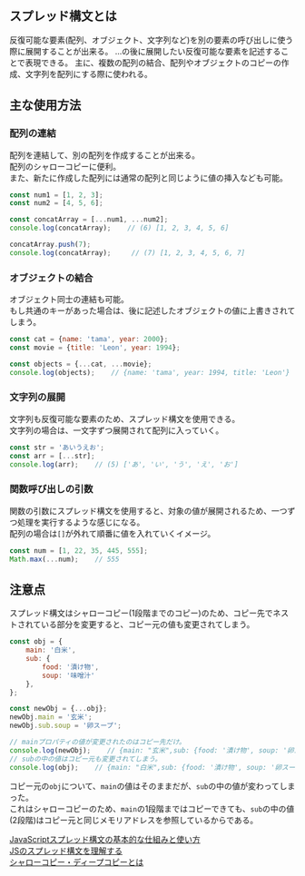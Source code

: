 ## スプレッド構文とは
反復可能な要素(配列、オブジェクト、文字列など)を別の要素の呼び出しに使う際に展開することが出来る。
...の後に展開したい反復可能な要素を記述することで表現できる。
主に、複数の配列の結合、配列やオブジェクトのコピーの作成、文字列を配列にする際に使われる。

## 主な使用方法
### 配列の連結
配列を連結して、別の配列を作成することが出来る。  
配列のシャローコピーに便利。  
また、新たに作成した配列には通常の配列と同じように値の挿入なども可能。
```javascript
const num1 = [1, 2, 3];
const num2 = [4, 5, 6];

const concatArray = [...num1, ...num2];
console.log(concatArray);    // (6) [1, 2, 3, 4, 5, 6]

concatArray.push(7);
console.log(concatArray);     // (7) [1, 2, 3, 4, 5, 6, 7]
```
### オブジェクトの結合
オブジェクト同士の連結も可能。  
もし共通のキーがあった場合は、後に記述したオブジェクトの値に上書きされてしまう。
```javascript
const cat = {name: 'tama', year: 2000};
const movie = {title: 'Leon', year: 1994};

const objects = {...cat, ...movie};
console.log(objects);    // {name: 'tama', year: 1994, title: 'Leon'}
```

### 文字列の展開
文字列も反復可能な要素のため、スプレッド構文を使用できる。  
文字列の場合は、一文字ずつ展開されて配列に入っていく。
```javascript
const str = 'あいうえお';
const arr = [...str];
console.log(arr);    // (5) ['あ', 'い', 'う', 'え', 'お']
```

### 関数呼び出しの引数
関数の引数にスプレッド構文を使用すると、対象の値が展開されるため、一つずつ処理を実行するような感じになる。  
配列の場合は`[]`が外れて順番に値を入れていくイメージ。
```javascript
const num = [1, 22, 35, 445, 555];
Math.max(...num);    // 555
```

## 注意点
スプレッド構文はシャローコピー(1段階までのコピー)のため、コピー先でネストされている部分を変更すると、コピー元の値も変更されてしまう。  
```javascript
const obj = {
    main: '白米',
    sub: {
        food: '漬け物',
        soup: '味噌汁'
    },
};

const newObj = {...obj};
newObj.main = '玄米';
newObj.sub.soup = '卵スープ';

// mainプロパティの値が変更されたのはコピー先だけ。
console.log(newObj);    // {main: "玄米",sub: {food: '漬け物', soup: '卵スープ'}
// subの中の値はコピー元も変更されてしまう。
console.log(obj);    // {main: "白米",sub: {food: '漬け物', soup: '卵スープ'}
```
コピー元の`obj`について、`main`の値はそのままだが、`sub`の中の値が変わってしまった。  
これはシャローコピーのため、`main`の1段階まではコピーできても、`sub`の中の値(2段階)はコピー元と同じメモリアドレスを参照しているからである。


[JavaScriptスプレッド構文の基本的な仕組みと使い方](https://kinsta.com/jp/knowledgebase/spread-operator-javascript/#3)  
[JSのスプレッド構文を理解する](https://qiita.com/akisx/items/682a4283c13fe336c547)  
[シャローコピー・ディープコピーとは](https://zenn.dev/luvmini511/articles/722cb85067d4e9)


